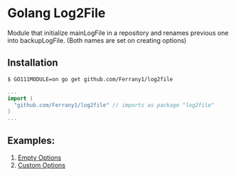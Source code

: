 # Golang Log2File

Module that initialize mainLogFile in a repository and renames previous one into backupLogFile. (Both names are set on creating options)

## Installation
```
$ GO111MODULE=on go get github.com/Ferrany1/log2file
```

```go
...
import (
  "github.com/Ferrany1/log2file" // imports as package "log2file"
)
...
```



## Examples:
1. [Empty Options](/examples/example1/example1_empty.go)
2. [Custom Options](/examples/example2/example2_custom.go)